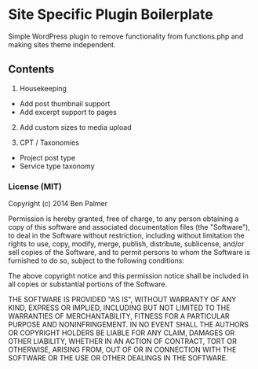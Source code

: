 # Site Specific Plugin Boilerplate

Simple WordPress plugin to remove functionality from functions.php and making sites theme independent.

## Contents

1. Housekeeping
  * Add post thumbnail support
  * Add excerpt support to pages

2. Add custom sizes to media upload

3. CPT / Taxonomies
  * Project post type
  * Service type taxonomy

### License (MIT)

Copyright (c) 2014 Ben Palmer

Permission is hereby granted, free of charge, to any person obtaining a copy of this software and associated documentation files (the "Software"), to deal in the Software without restriction, including without limitation the rights to use, copy, modify, merge, publish, distribute, sublicense, and/or sell copies of the Software, and to permit persons to whom the Software is furnished to do so, subject to the following conditions:

The above copyright notice and this permission notice shall be included in all copies or substantial portions of the Software.

THE SOFTWARE IS PROVIDED "AS IS", WITHOUT WARRANTY OF ANY KIND, EXPRESS OR IMPLIED, INCLUDING BUT NOT LIMITED TO THE WARRANTIES OF MERCHANTABILITY, FITNESS FOR A PARTICULAR PURPOSE AND NONINFRINGEMENT. IN NO EVENT SHALL THE AUTHORS OR COPYRIGHT HOLDERS BE LIABLE FOR ANY CLAIM, DAMAGES OR OTHER LIABILITY, WHETHER IN AN ACTION OF CONTRACT, TORT OR OTHERWISE, ARISING FROM, OUT OF OR IN CONNECTION WITH THE SOFTWARE OR THE USE OR OTHER DEALINGS IN THE SOFTWARE.